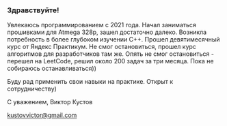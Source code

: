 ### Здравствуйте!

Увлекаюсь программированием с 2021 года. Начал заниматься прошивками для Atmega 328p, зашел достаточно далеко. Возникла потребность в более глубоком изучении C++. Прошел девятимесячный курс от Яндекс Практикум. Не смог остановиться, прошел курс алгоритмов для разработчиков там же. Опять не смог остановиться - перешел на LeetCode, решил около 200 задач за три месяца. Пока не собираюсь останавливаться))

Буду рад применить свои навыки на практике. Открыт к сотрудничеству)

С уважением,
Виктор Кустов

kustovvictor@gmail.com

<!--
**vvviktor/vvviktor** is a ✨ _special_ ✨ repository because its `README.md` (this file) appears on your GitHub profile.

Here are some ideas to get you started:

- 🔭 I’m currently working on ...
- 🌱 I’m currently learning ...
- 👯 I’m looking to collaborate on ...
- 🤔 I’m looking for help with ...
- 💬 Ask me about ...
- 📫 How to reach me: ...
- 😄 Pronouns: ...
- ⚡ Fun fact: ...
-->
